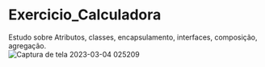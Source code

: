 # Exercicio_Calculadora
Estudo sobre Atributos, classes, encapsulamento, interfaces, composição, agregação.
<br>
![Captura de tela 2023-03-04 025209](https://user-images.githubusercontent.com/111623017/222878697-b410ad22-2504-42b3-bed9-313ac61e0d8b.png)
